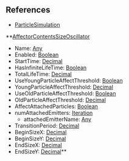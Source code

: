 ## References
  * [ParticleSimulation](RebellionParticleSimulation.md)

**[AffectorContentsSizeOscillator](RebellionAffectorContentsSizeOscillator.md)
  * Name: [Any](Any.md)
  * Enabled: [Boolean](Boolean.md)
  * StartTime: [Decimal](Decimal.md)
  * HasInfiniteLifeTime: [Boolean](Boolean.md)
  * TotalLifeTime: [Decimal](Decimal.md)
  * UseYoungParticleAffectThreshold: [Boolean](Boolean.md)
  * YoungParticleAffectThreshold: [Decimal](Decimal.md)
  * UseOldParticleAffectThreshold: [Boolean](Boolean.md)
  * OldParticleAffectThreshold: [Decimal](Decimal.md)
  * AffectAttachedParticles: [Boolean](Boolean.md)
  * numAttachedEmitters: [Iteration](Iteration.md)
    * attachedEmitterName: [Any](Any.md)
  * TransitionPeriod: [Decimal](Decimal.md)
  * BeginSizeX: [Decimal](Decimal.md)
  * BeginSizeY: [Decimal](Decimal.md)
  * EndSizeX: [Decimal](Decimal.md)
  * EndSizeY: [Decimal](Decimal.md)**
